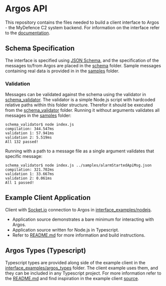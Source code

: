 # Argos API
This repository contains the files needed to build a client interface to Argos -
the MyDefence C2 system backend. For information on the interface refer to the
[documentation](ArgosInterfaceSpecification.pdf).

## Schema Specification
The interface is specified using [JSON Schema](https://json-schema.org), and the
specification  of the messages to/from Argos are placed in the [schema](schema)
folder. Sample messages containing real data is provided in in the
[samples](samples) folder.

### Validation
Messages can be validated against the schema using the validator in
[schema_validator](schema_validator). The validator is a simple Node.js script
with hardcoded relative paths within this folder structure. Therefor it should
be executed from the [schema_validator](schema_validator) folder. Running it
without arguments validates all messages in the [samples](samples) folder:
```
schema_validator$ node index.js
compilation: 344.547ms
validation 1: 57.941ms
validation 2: 5.519ms
All 132 passed!
```

Running with a path to a message file as a single argument validates that
specific message:
```
schema_validator$ node index.js ../samples/alarmStartedApiMsg.json
compilation: 321.702ms
validation 1: 33.667ms
validation 2: 0.061ms
All 1 passed!
```

## Example Client Application
Client with [Socket.io](https://socket.io/) connection to Argos in
  [interface_examples/nodejs](interface_examples/nodejs).
- Application source demonstrates a bare minimum for interacting with Argos.
- Application source written for Node.js in Typescript.
- Refer to [README.md](interface_examples/nodejs/README.md) for more information
  and build instructions.

## Argos Types (Typescript)
Typescript types are provided along side of the example client in the
[interface_examples/argos_types](interface_examples/argos_types) folder. The
client example uses them, and they can be included in any Typescript project.
For more information refer to the
[README.md](interface_examples/argos_types/README.md) and find inspiration in
the example client [source](interface_examples/nodejs).
